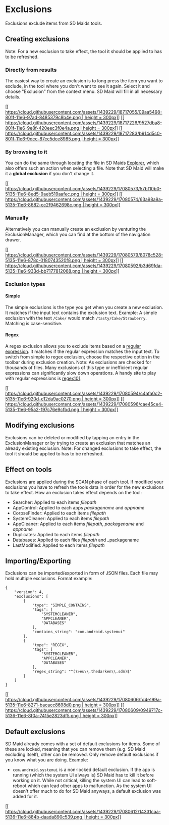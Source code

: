 # Exclusions
Exclusions exclude items from SD Maids tools.

## Creating exclusions
Note: For a new exclusion to take effect, the tool it should be applied to has to be refreshed.

### Directly from results
The easiest way to create an exclusion is to long press the item you want to exclude, in the tool where you don't want to see it again. Select it and choose "Exclusion" from the context menu. SD Maid will fill in all necessary details.

[[[ https://cloud.githubusercontent.com/assets/1439229/18717055/09aa5498-801f-11e6-97ad-8485379c8b4e.png | height = 300px]]](https://cloud.githubusercontent.com/assets/1439229/18717055/09aa5498-801f-11e6-97ad-8485379c8b4e.png)
[[[ https://cloud.githubusercontent.com/assets/1439229/18717226/9527dba8-801f-11e6-9e8f-420eec3f0e4a.png | height = 300px]]](https://cloud.githubusercontent.com/assets/1439229/18717226/9527dba8-801f-11e6-9e8f-420eec3f0e4a.png)
[[[ https://cloud.githubusercontent.com/assets/1439229/18717283/b914d5c0-801f-11e6-9dcc-87cc5dce8985.png | height = 300px]]](https://cloud.githubusercontent.com/assets/1439229/18717283/b914d5c0-801f-11e6-9dcc-87cc5dce8985.png)

### By browsing to it
You can do the same through locating the file in SD Maids [Explorer](https://github.com/d4rken/sdmaid-public/wiki/Explorer), which also offers such an action when selecting a file. Note that SD Maid will make it a **global exclusion** if you don't change it.

[[[ https://cloud.githubusercontent.com/assets/1439229/17080573/57bf10b0-5135-11e6-8ed5-9aeb519aafec.png | height = 300px]]](https://cloud.githubusercontent.com/assets/1439229/17080573/57bf10b0-5135-11e6-8ed5-9aeb519aafec.png)
[[[ https://cloud.githubusercontent.com/assets/1439229/17080574/63a98a9a-5135-11e6-8682-cc2f9462698c.png | height = 300px]]](https://cloud.githubusercontent.com/assets/1439229/17080574/63a98a9a-5135-11e6-8682-cc2f9462698c.png)

### Manually
 Alternatively you can manually create an exclusion by venturing the ExclusionManager, which you can find at the bottom of the navigation drawer.

[[[ https://cloud.githubusercontent.com/assets/1439229/17080579/8078c528-5135-11e6-878c-0180743520f8.png | height = 300px]]](https://cloud.githubusercontent.com/assets/1439229/17080579/8078c528-5135-11e6-878c-0180743520f8.png)
[[[ https://cloud.githubusercontent.com/assets/1439229/17080592/b3d69fda-5135-11e6-933d-bb7177812068.png | height = 300px]]](https://cloud.githubusercontent.com/assets/1439229/17080592/b3d69fda-5135-11e6-933d-bb7177812068.png)

### Exclusion types
#### Simple
The simple exclusions is the type you get when you create a new exclusion. It matches if the input text contains the exclusion text.
Example: A simple exclusion with the text `/Cake/` would match `/tasty/Cake/Strawberry`.
Matching is case-sensitive.

#### Regex
A regex exclusion allows you to exclude items based on a [regular expression](https://en.wikipedia.org/wiki/Regular_expression). It matches if the regular expression matches the input text.
To switch from simple to regex exclusion, choose the respective option in the toolbar during exclusion creation. 
Note: As exclusions are checked for thousands of files. Many exclusions of this type or inefficient regular expressions can significantly slow down operations. A handy site to play with regular expressions is [regex101](http://regex101.com/).

[[[ https://cloud.githubusercontent.com/assets/1439229/17080594/c4afa0c2-5135-11e6-920d-e12da9ac0270.png | height = 300px]]](https://cloud.githubusercontent.com/assets/1439229/17080594/c4afa0c2-5135-11e6-920d-e12da9ac0270.png)
[[[ https://cloud.githubusercontent.com/assets/1439229/17080596/cae45ce4-5135-11e6-95a2-197c76e9cfbd.png | height = 300px]]](https://cloud.githubusercontent.com/assets/1439229/17080596/cae45ce4-5135-11e6-95a2-197c76e9cfbd.png)

## Modifying exclusions
Exclusions can be deleted or modified by tapping an entry in the ExclusionManager or by trying to create an exclusion that matches an already existing exclusion.
Note: For changed exclusions to take effect, the tool it should be applied to has to be refreshed.

## Effect on tools
Exclusions are applied during the SCAN phase of each tool. If modified your exclusions you have to refresh the tools data in order for the new exclusions to take effect. How an exclusion takes effect depends on the tool:
* Searcher: Applied to each items _filepath_
* AppControl: Applied to each apps _packagename_ and _appname_
* CorpseFinder: Applied to each items _filepath_
* SystemCleaner: Applied to each items _filepath_
* AppCleaner: Applied to each items _filepath_, _packagename_ and _appname_
* Duplicates: Applied to each items _filepath_
* Databases: Applied to each files _filepath_ and _packagename
* LastModified: Applied to each items _filepath_

## Importing/Exporting
Exclusions can be imported/exported in form of JSON files. Each file may hold multiple exclusions.
Format example:
```
{
    "version": 4,
    "exclusions": [
        {
            "type": "SIMPLE_CONTAINS",
            "tags": [
                "SYSTEMCLEANER",
                "APPCLEANER",
                "DATABASES"
            ],
            "contains_string": "com.android.systemui"
        },
        {
            "type": "REGEX",
            "tags": [
                "SYSTEMCLEANER",
                "APPCLEANER",
                "DATABASES"
            ],
            "regex_string": "^(?>eu\\.thedarken\\.sdm)$"
        }
    ]
}
```

[[[ https://cloud.githubusercontent.com/assets/1439229/17080606/fd4e199a-5135-11e6-8271-bacacc8698d0.png | height = 300px]]](https://cloud.githubusercontent.com/assets/1439229/17080606/fd4e199a-5135-11e6-8271-bacacc8698d0.png)
[[[ https://cloud.githubusercontent.com/assets/1439229/17080609/0949717c-5136-11e6-8f0a-7415e2823df5.png | height = 300px]]](https://cloud.githubusercontent.com/assets/1439229/17080609/0949717c-5136-11e6-8f0a-7415e2823df5.png)

## Default exclusions
SD Maid already comes with a set of default exclusions for items. Some of these are locked, meaning that you can remove them (e.g. SD Maid excluding itself), other can be removed. Only remove default exclusions if you know what you are doing.
Example:
* `com.android.systemui` is a non-locked default exclusion. If the app is running (which the system UI always is) SD Maid has to kill it before working on it. While not critical, killing the system UI can lead to soft-reboot which can lead other apps to malfunction. As the system UI doesn't offer much to do for SD Maid anyways, a default exclusion was added for it.

[[[ https://cloud.githubusercontent.com/assets/1439229/17080612/14331caa-5136-11e6-884b-daada890c539.png | height = 300px]]](https://cloud.githubusercontent.com/assets/1439229/17080612/14331caa-5136-11e6-884b-daada890c539.png)